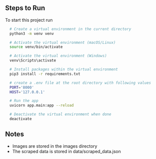 
## Steps to Run

To start this project run

```bash
  # Create a virtual environment in the current directory
  python3 -m venv venv

  # Activate the virtual environment (macOS/Linux)
  source venv/bin/activate

  # Activate the virtual environment (Windows)
  venv\Scripts\activate

  # Install packages within the virtual environment
  pip3 install -r requirements.txt

  # create a .env file at the root directory with following values
  PORT='8000'
  HOST='127.0.0.1'

  # Run the app
  uvicorn app.main:app --reload

  # Deactivate the virtual environment when done
  deactivate
```

## Notes
- Images are stored in the images directory
- The scraped data is stored in data/scraped_data.json

